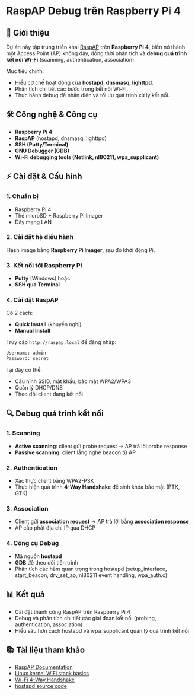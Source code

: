 # RaspAP Debug trên Raspberry Pi 4

## 📌 Giới thiệu

Dự án này tập trung triển khai [RaspAP](https://raspap.com/) trên **Raspberry Pi 4**, biến nó thành một Access Point (AP) không dây, đồng thời phân tích và **debug quá trình kết nối Wi-Fi** (scanning, authentication, association).  

Mục tiêu chính:

- Hiểu cơ chế hoạt động của **hostapd, dnsmasq, lighttpd**.
- Phân tích chi tiết các bước trong kết nối Wi-Fi.  
- Thực hành debug để nhận diện và tối ưu quá trình xử lý kết nối.  

## 🛠️ Công nghệ & Công cụ

- **Raspberry Pi 4**
- **RaspAP** (hostapd, dnsmasq, lighttpd)  
- **SSH (Putty/Terminal)**  
- **GNU Debugger (GDB)**  
- **Wi-Fi debugging tools (Netlink, nl80211, wpa_supplicant)**  

## ⚡ Cài đặt & Cấu hình

### 1. Chuẩn bị

- Raspberry Pi 4  
- Thẻ microSD + Raspberry Pi Imager  
- Dây mạng LAN  

### 2. Cài đặt hệ điều hành

Flash image bằng **Raspberry Pi Imager**, sau đó khởi động Pi.  

### 3. Kết nối tới Raspberry Pi

- **Putty** (Windows) hoặc  
- **SSH qua Terminal**  

### 4. Cài đặt RaspAP

Có 2 cách:  

- **Quick Install** (khuyến nghị)  
- **Manual Install**  

Truy cập `http://raspap.local` để đăng nhập:  

``` bash
Username: admin
Password: secret
```

Tại đây có thể:

- Cấu hình SSID, mật khẩu, bảo mật WPA2/WPA3  
- Quản lý DHCP/DNS  
- Theo dõi client đang kết nối  

## 🔍 Debug quá trình kết nối

### 1. Scanning

- **Active scanning**: client gửi probe request → AP trả lời probe response  
- **Passive scanning**: client lắng nghe beacon từ AP  

### 2. Authentication

- Xác thực client bằng WPA2-PSK  
- Thực hiện quá trình **4-Way Handshake** để sinh khóa bảo mật (PTK, GTK)  

### 3. Association

- Client gửi **association request** → AP trả lời bằng **association response**  
- AP cấp phát địa chỉ IP qua DHCP  

### 4. Công cụ Debug

- Mã nguồn **hostapd**  
- **GDB** để theo dõi tiến trình  
- Phân tích các hàm quan trọng trong hostapd (setup_interface, start_beacon, drv_set_ap, nl80211 event handling, wpa_auth.c)  

## 📊 Kết quả

- Cài đặt thành công RaspAP trên Raspberry Pi 4  
- Debug và phân tích chi tiết các giai đoạn kết nối (probing, authentication, association)  
- Hiểu sâu hơn cách hostapd và wpa_supplicant quản lý quá trình kết nối  

## 📚 Tài liệu tham khảo

- [RaspAP Documentation](https://docs.raspap.com/)  
- [Linux kernel WiFi stack basics](https://wifidiving.substack.com/p/linux-kernel-wifi-stack-basics)  
- [Wi-Fi 4-Way Handshake](https://www.wifi-professionals.com/2019/01/4-way-handshake)  
- [hostapd source code](https://github.com/latelee/hostapd)  
